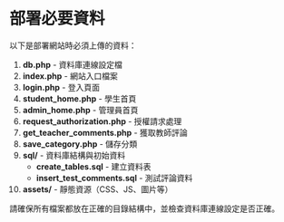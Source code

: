 # 部署必要資料

以下是部署網站時必須上傳的資料：

1. **db.php** - 資料庫連線設定檔
2. **index.php** - 網站入口檔案
3. **login.php** - 登入頁面
4. **student_home.php** - 學生首頁
5. **admin_home.php** - 管理員首頁
6. **request_authorization.php** - 授權請求處理
7. **get_teacher_comments.php** - 獲取教師評論
8. **save_category.php** - 儲存分類
9. **sql/** - 資料庫結構與初始資料
   - **create_tables.sql** - 建立資料表
   - **insert_test_comments.sql** - 測試評論資料
10. **assets/** - 靜態資源（CSS、JS、圖片等）

請確保所有檔案都放在正確的目錄結構中，並檢查資料庫連線設定是否正確。 